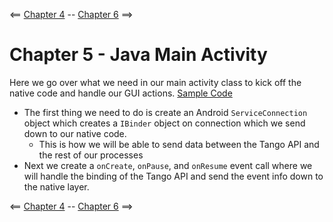 <== [Chapter 4](./Chapter_04.md) -- [Chapter 6](./Chapter_06.md) ==>

# Chapter 5 - Java Main Activity
Here we go over what we need in our main activity class to kick off the native code and handle our GUI actions. [Sample Code](./)

* The first thing we need to do is create an Android `ServiceConnection` object which creates a `IBinder` object on connection which we send down to our native code.
    * This is how we will be able to send data between the Tango API and the rest of our processes
* Next we create a `onCreate`, `onPause`, and `onResume` event call where we will handle the binding of the Tango API and send the event info down to the native layer.

<== [Chapter 4](./Chapter_04.md) -- [Chapter 6](./Chapter_06.md) ==>

